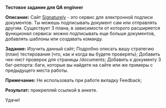 ****Тестовое задание для QA engineer****  

****Описание:****
Сайт [Signaturely](https://staging.d2twwklgqmrfet.amplifyapp.com/login) - это сервис для электронной подписи документов. Ты можешь подписывать документ сам или отправлять другим. Существует 3 плана, в зависимости от которого расширяется функционал сервиса: можно подписывать еще больше документов, добавлять шаблоны или создавать команду. 

****Задание:**** 
Изучить данный сайт; 
Подробно описать вашу стратегию (план) тестирования (что, как и когда вы будете проверять);
Добавить чек-лист проверок для страницы /documents;
Добавить к документу 3 баг-репорта: баги, которые вы найдете на сайте или же примеры с предыдущего места работы. 

****Примечание:****
Не использовать при работе вкладку Feedback;

****Результат:**** прикрепляй ссылкой в анкете.


Удачи!
